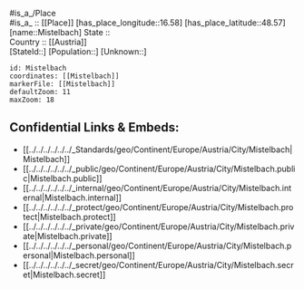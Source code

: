 ﻿---
location: [48.57,16.58] 
mapzoom: [7,12] 
mapmarker: city 
type: City
tags:
- geo/City


SpocWebEntityId: 32505
isDeleted: false
confidential: public

---
#is_a_/Place  
#is_a_ :: [[Place]] 
[has_place_longitude::16.58] 
[has_place_latitude::48.57] 
[name::Mistelbach] 
State ::  
Country :: [[Austria]]  
[StateId::] 
[Population::] 
[Unknown::] 


```leaflet
id: Mistelbach
coordinates: [[Mistelbach]] 
markerFile: [[Mistelbach]] 
defaultZoom: 11 
maxZoom: 18
```


## Confidential Links & Embeds: 
- [[../../../../../../_Standards/geo/Continent/Europe/Austria/City/Mistelbach|Mistelbach]] 
- [[../../../../../../_public/geo/Continent/Europe/Austria/City/Mistelbach.public|Mistelbach.public]] 
- [[../../../../../../_internal/geo/Continent/Europe/Austria/City/Mistelbach.internal|Mistelbach.internal]] 
- [[../../../../../../_protect/geo/Continent/Europe/Austria/City/Mistelbach.protect|Mistelbach.protect]] 
- [[../../../../../../_private/geo/Continent/Europe/Austria/City/Mistelbach.private|Mistelbach.private]] 
- [[../../../../../../_personal/geo/Continent/Europe/Austria/City/Mistelbach.personal|Mistelbach.personal]] 
- [[../../../../../../_secret/geo/Continent/Europe/Austria/City/Mistelbach.secret|Mistelbach.secret]] 
